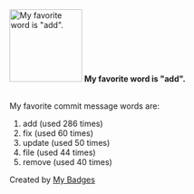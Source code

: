 <img src="https://my-badges.github.io/my-badges/favorite-word.png" alt="My favorite word is &quot;add&quot;." title="My favorite word is &quot;add&quot;." width="128">
<strong>My favorite word is &quot;add&quot;.</strong>
<br><br>

My favorite commit message words are:

1. add (used 286 times)
2. fix (used 60 times)
3. update (used 50 times)
4. file (used 44 times)
5. remove (used 40 times)


Created by <a href="https://github.com/my-badges/my-badges">My Badges</a>